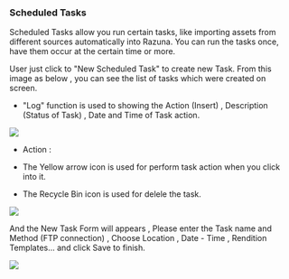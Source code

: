 ### Scheduled Tasks

Scheduled Tasks allow you run certain tasks, like importing assets from different sources automatically into Razuna. You can run the tasks once, have them occur at the certain time or more.

User just click to "New Scheduled Task" to create new Task. From this image as below , you can see the list of tasks which  were created on screen.

 - "Log" function is used to showing the Action (Insert) , Description (Status of Task) , Date and Time of Task action.

![](http://demo.padma.razuna.org/index.cfm?fa=c.serve_file&type=img&file_id=8829B876490A447482C1288A83B11121&v=o)

 - Action :

 * The Yellow arrow icon is used for perform task action when you click into it.

 * The Recycle Bin icon is used for delele the task.

![](http://demo.padma.razuna.org/index.cfm?fa=c.serve_file&type=img&file_id=6974A5DE220B41BCADB2C4784CD9375B&v=o)

And the New Task Form will appears , Please enter the Task name and Method (FTP connection) , Choose Location , Date - Time , Rendition Templates... and click Save to finish.

![](http://demo.padma.razuna.org/index.cfm?fa=c.serve_file&type=img&file_id=39CA79D9797441BAB335311D4CFB1CC4&v=o)

